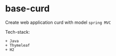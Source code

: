 # base-curd
Create web application curd with model `spring MVC`

Tech-stack:  

    + Java  
    + Thymeleaf
    + H2